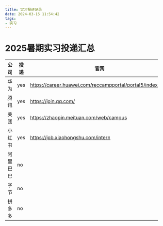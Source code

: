 ```yaml
---
title: 实习投递记录
date: 2024-03-15 11:54:42
tags:
- 实习
---
```


# 2025暑期实习投递汇总

| 公司     | 投递 | 官网                                                       |
| -------- | ---- | ---------------------------------------------------------- |
| 华为     | yes  | https://career.huawei.com/reccampportal/portal5/index.html |
| 腾讯     | yes  | https://join.qq.com/                                       |
| 美团     | yes  | https://zhaopin.meituan.com/web/campus                     |
| 小红书   | yes  | https://job.xiaohongshu.com/intern                         |
| 阿里巴巴 | no   |                                                            |
| 字节     | no   |                                                            |
| 拼多多   | no   |                                                            |

